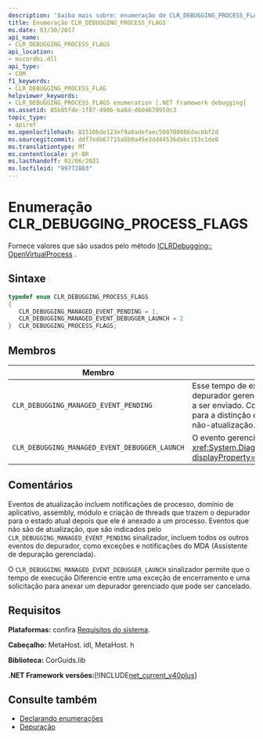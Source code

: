 ```yaml
---
description: 'Saiba mais sobre: enumeração de CLR_DEBUGGING_PROCESS_FLAGS'
title: Enumeração CLR_DEBUGGING_PROCESS_FLAGS
ms.date: 03/30/2017
api_name:
- CLR_DEBUGGING_PROCESS_FLAGS
api_location:
- mscordbi.dll
api_type:
- COM
f1_keywords:
- CLR_DEBUGGING_PROCESS_FLAG
helpviewer_keywords:
- CLR_DEBUGGING_PROCESS_FLAGS enumeration [.NET Framework debugging]
ms.assetid: 85b85fde-1f87-490b-ba8d-d604670959c3
topic_type:
- apiref
ms.openlocfilehash: 81510bde123ef9a8adefaec5b0708086dacbbf2d
ms.sourcegitcommit: ddf7edb67715a5b9a45e3dd44536dabc153c1de0
ms.translationtype: MT
ms.contentlocale: pt-BR
ms.lasthandoff: 02/06/2021
ms.locfileid: "99772803"
---
```

# <a name="clr_debugging_process_flags-enumeration"></a>Enumeração CLR_DEBUGGING_PROCESS_FLAGS

Fornece valores que são usados pelo método [ICLRDebugging:: OpenVirtualProcess](iclrdebugging-openvirtualprocess-method.md) .  
  
## <a name="syntax"></a>Sintaxe  
  
```cpp  
typedef enum CLR_DEBUGGING_PROCESS_FLAGS  
{  
   CLR_DEBUGGING_MANAGED_EVENT_PENDING = 1,  
   CLR_DEBUGGING_MANAGED_EVENT_DEBUGGER_LAUNCH = 2  
}  CLR_DEBUGGING_PROCESS_FLAGS;  
```  
  
## <a name="members"></a>Membros  
  
|Membro|DESCRIÇÃO|  
|------------|-----------------|  
|`CLR_DEBUGGING_MANAGED_EVENT_PENDING`|Esse tempo de execução tem um evento de depurador gerenciado que não é de atualização a ser enviado. Consulte a seção comentários para a distinção entre eventos de atualização e não-atualização.|  
|`CLR_DEBUGGING_MANAGED_EVENT_DEBUGGER_LAUNCH`|O evento gerenciado que está pendente é uma <xref:System.Diagnostics.Debugger.Launch%2A?displayProperty=nameWithType> solicitação.|  
  
## <a name="remarks"></a>Comentários  

 Eventos de atualização incluem notificações de processo, domínio de aplicativo, assembly, módulo e criação de threads que trazem o depurador para o estado atual depois que ele é anexado a um processo. Eventos que não são de atualização, que são indicados pelo `CLR_DEBUGGING_MANAGED_EVENT_PENDING` sinalizador, incluem todos os outros eventos do depurador, como exceções e notificações do MDA (Assistente de depuração gerenciada).  
  
 O `CLR_DEBUGGING_MANAGED_EVENT_DEBUGGER_LAUNCH` sinalizador permite que o tempo de execução Diferencie entre uma exceção de encerramento e uma solicitação para anexar um depurador gerenciado que pode ser cancelado.  
  
## <a name="requirements"></a>Requisitos  

 **Plataformas:** confira [Requisitos do sistema](../../get-started/system-requirements.md).  
  
 **Cabeçalho:** MetaHost. idl, MetaHost. h  
  
 **Biblioteca:** CorGuids.lib  
  
 **.NET Framework versões:**[!INCLUDE[net_current_v40plus](../../../../includes/net-current-v40plus-md.md)]  
  
## <a name="see-also"></a>Consulte também

- [Declarando enumerações](debugging-enumerations.md)
- [Depuração](index.md)
